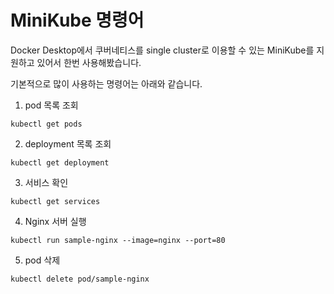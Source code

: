 # MiniKube 명령어 

Docker Desktop에서 쿠버네티스를 single cluster로 이용할 수 있는 MiniKube를 지원하고 있어서 한번 사용해봤습니다.

기본적으로 많이 사용하는 명령어는 아래와 같습니다.


1. pod 목록 조회

```
kubectl get pods
```

2. deployment 목록 조회

```
kubectl get deployment
```

3. 서비스 확인

```
kubectl get services
```


4. Nginx 서버 실행

```
kubectl run sample-nginx --image=nginx --port=80
```


5. pod 삭제

```
kubectl delete pod/sample-nginx
```
